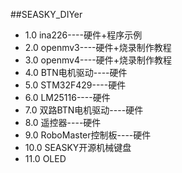 ##SEASKY_DIYer
- 1.0 ina226----硬件+程序示例
- 2.0 openmv3----硬件+烧录制作教程
- 3.0 openmv4----硬件+烧录制作教程
- 4.0 BTN电机驱动----硬件
- 5.0 STM32F429----硬件
- 6.0 LM25116----硬件
- 7.0 双路BTN电机驱动----硬件
- 8.0 遥控器----硬件
- 9.0 RoboMaster控制板----硬件
- 10.0 SEASKY开源机械键盘
- 11.0 OLED 